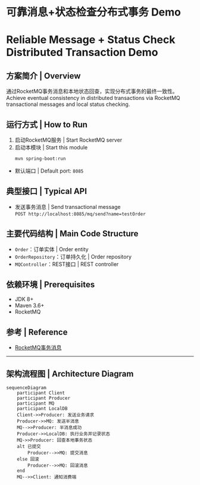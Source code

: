 # 可靠消息+状态检查分布式事务 Demo  
# Reliable Message + Status Check Distributed Transaction Demo

## 方案简介 | Overview

通过RocketMQ事务消息和本地状态回查，实现分布式事务的最终一致性。
Achieve eventual consistency in distributed transactions via RocketMQ transactional messages and local status checking.

## 运行方式 | How to Run

1. 启动RocketMQ服务 | Start RocketMQ server
2. 启动本模块 | Start this module
   ```bash
   mvn spring-boot:run
   ```
- 默认端口 | Default port: `8085`

## 典型接口 | Typical API

- 发送事务消息 | Send transactional message  
  `POST http://localhost:8085/mq/send?name=testOrder`

## 主要代码结构 | Main Code Structure

- `Order`：订单实体 | Order entity
- `OrderRepository`：订单持久化 | Order repository
- `MQController`：REST接口 | REST controller

## 依赖环境 | Prerequisites

- JDK 8+
- Maven 3.6+
- RocketMQ

## 参考 | Reference

- [RocketMQ事务消息](https://rocketmq.apache.org/docs/transactionmessaging/)

---

## 架构流程图 | Architecture Diagram

```mermaid
sequenceDiagram
    participant Client
    participant Producer
    participant MQ
    participant LocalDB
    Client->>Producer: 发送业务请求
    Producer->>MQ: 发送半消息
    MQ-->>Producer: 半消息成功
    Producer->>LocalDB: 执行业务并记录状态
    MQ->>Producer: 回查本地事务状态
    alt 已提交
        Producer-->>MQ: 提交消息
    else 回滚
        Producer-->>MQ: 回滚消息
    end
    MQ-->>Client: 通知消费端
``` 